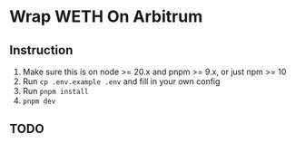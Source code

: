 # Wrap WETH On Arbitrum

## Instruction
1. Make sure this is on node >= 20.x and pnpm >= 9.x, or just npm >= 10
1. Run `cp .env.example .env` and fill in your own config
1. Run `pnpm install`
1. `pnpm dev`

## TODO